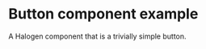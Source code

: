 Button component example
========================

A Halogen component that is a trivially simple button.
